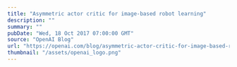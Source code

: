 ```yaml
---
title: "Asymmetric actor critic for image-based robot learning"
description: ""
summary: ""
pubDate: "Wed, 18 Oct 2017 07:00:00 GMT"
source: "OpenAI Blog"
url: "https://openai.com/blog/asymmetric-actor-critic-for-image-based-robot-learning"
thumbnail: "/assets/openai_logo.png"
---
```


